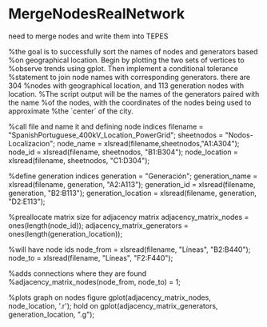 # MergeNodesRealNetwork
need to merge nodes and write them into TEPES

%the goal is to successfully sort the names of nodes and generators based
%on geographical location. Begin by plotting the two sets of vertices to
%observe trends using gplot. Then implement a conditional tolerance
%statement to join node names with corresponding generators. there are 304
%nodes with geographical location, and 113 generation nodes with location.
%The script output will be the names of the generators paired with the name
%of the nodes, with the coordinates of the nodes being used to approximate
%the ´center´ of the city.

%call file and name it and defining node indices
filename = "SpanishPortuguese_400kV_Location_PowerGrid";
sheetnodos = "Nodos-Localizacion";
node_name = xlsread(filename,sheetnodos,"A1:A304");
node_id = xlsread(filename, sheetnodos, "B1:B304");
node_location = xlsread(filename, sheetnodos, "C1:D304");

%define generation indices
generation = "Generación";
generation_name = xlsread(filename, generation, "A2:A113");
generation_id = xlsread(filename, generation, "B2:B113");
generation_location = xlsread(filename, generation, "D2:E113");

%preallocate matrix size for adjacency matrix
adjacency_matrix_nodes = ones(length(node_id));
adjacency_matrix_generators = ones(length(generation_location));

%will have node ids
node_from = xlsread(filename, "Líneas", "B2:B440");
node_to = xlsread(filename, "Líneas", "F2:F440");

%adds connections where they are found
%adjacency_matrix_nodes(node_from, node_to) = 1;

%plots graph on nodes
figure
gplot(adjacency_matrix_nodes, node_location, '.r');
hold on
gplot(adjacency_matrix_generators, generation_location, ".g");
